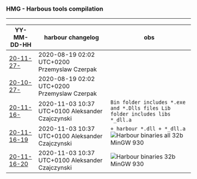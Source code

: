 ### HMG - Harbous tools compilation
---

YY-MM-DD-HH | harbour changelog | obs |
--- | --- | --- |
[20-11-27- ](https://github.com/asistex/hmg_tools_compilation/raw/main/hb32_mgw930_32b_2020_10_27.zip) | 2020-08-19 02:02 UTC+0200 Przemyslaw Czerpak |  |
[20-10-27- ](https://github.com/asistex/hmg_tools_compilation/raw/main/hb32_mgw930_32b_2020_10_27.zip) | 2020-08-19 02:02 UTC+0200 Przemyslaw Czerpak |  |
[20-11-16- ](https://github.com/asistex/hmg_tools_compilation/raw/main/hb32_mgw930_32b_2020_11_15.zip) | 2020-11-03 10:37 UTC+0100 Aleksander Czajczynski | `Bin folder includes *.exe and *.Dlls files Lib folder includes libs *_dll.a` |
[20-11-16-19 ](https://github.com/asistex/hmg_tools_compilation/raw/main/hb32_mgw930_32b_20201116-19.zip) | 2020-11-03 10:37 UTC+0100 Aleksander Czajczynski | `+ harbour *.dll + *_dll.a` ![Harbour binaries all 32b MinGW 930](https://github.com/asistex/hmg_tools_compilation/workflows/Harbour%20binaries%2032b%20MinGW%20930/badge.svg) |
[20-11-16-20 ](https://github.com/asistex/hmg_tools_compilation/raw/main/hb32_mgw930_32b_20201116-20.zip) | 2020-11-03 10:37 UTC+0100 Aleksander Czajczynski | ![Harbour binaries 32b MinGW 930](https://github.com/asistex/hmg_tools_compilation/workflows/Harbour%20binaries%2032b%20MinGW%20930/badge.svg) |




